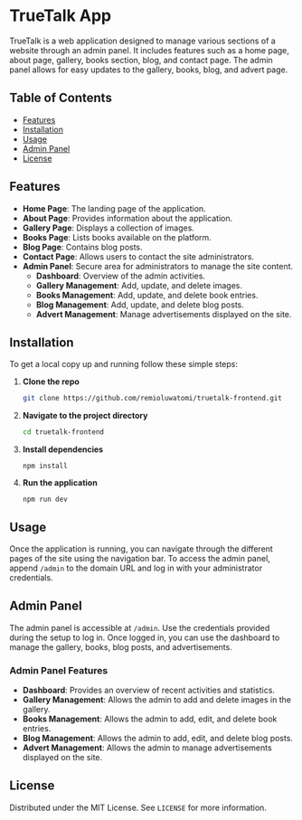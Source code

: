 # TrueTalk App

TrueTalk is a web application designed to manage various sections of a website through an admin panel. It includes features such as a home page, about page, gallery, books section, blog, and contact page. The admin panel allows for easy updates to the gallery, books, blog, and advert page.

## Table of Contents

- [Features](#features)
- [Installation](#installation)
- [Usage](#usage)
- [Admin Panel](#admin-panel)
- [License](#license)

## Features

- **Home Page**: The landing page of the application.
- **About Page**: Provides information about the application.
- **Gallery Page**: Displays a collection of images.
- **Books Page**: Lists books available on the platform.
- **Blog Page**: Contains blog posts.
- **Contact Page**: Allows users to contact the site administrators.
- **Admin Panel**: Secure area for administrators to manage the site content.
  - **Dashboard**: Overview of the admin activities.
  - **Gallery Management**: Add, update, and delete images.
  - **Books Management**: Add, update, and delete book entries.
  - **Blog Management**: Add, update, and delete blog posts.
  - **Advert Management**: Manage advertisements displayed on the site.

## Installation

To get a local copy up and running follow these simple steps:

1. **Clone the repo**

   ```sh
   git clone https://github.com/remioluwatomi/truetalk-frontend.git

   ```

2. **Navigate to the project directory**

   ```sh
   cd truetalk-frontend

   ```

3. **Install dependencies**

   ```
   npm install

   ```

4. **Run the application**

   ```
   npm run dev

   ```

## Usage

Once the application is running, you can navigate through the different pages of the site using the navigation bar. To access the admin panel, append `/admin` to the domain URL and log in with your administrator credentials.

## Admin Panel

The admin panel is accessible at `/admin`. Use the credentials provided during the setup to log in. Once logged in, you can use the dashboard to manage the gallery, books, blog posts, and advertisements.

### Admin Panel Features

- **Dashboard**: Provides an overview of recent activities and statistics.
- **Gallery Management**: Allows the admin to add and delete images in the gallery.
- **Books Management**: Allows the admin to add, edit, and delete book entries.
- **Blog Management**: Allows the admin to add, edit, and delete blog posts.
- **Advert Management**: Allows the admin to manage advertisements displayed on the site.

## License

Distributed under the MIT License. See `LICENSE` for more information.
